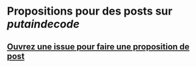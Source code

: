 # Propositions pour des posts sur _putaindecode_

## [Ouvrez une issue pour faire une proposition de post](https://github.com/putaindecode/propositions/issues)
